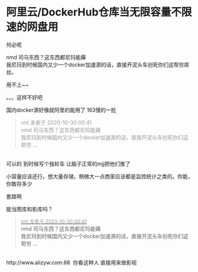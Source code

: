 # 阿里云/DockerHub仓库当无限容量不限速的网盘用


何必呢

nmd 司马东西？这东西都尼玛能薅<br />
我尼玛到时候国内又少一个docker加速源的话，直接开泥头车创死你们这帮穷屌丝。<img src="static/image/smiley/default/huffy.gif" smilieid="5" border="0" alt="" /><img id="aimg_EhbWi" onclick="zoom(this, this.src, 0, 0, 0)" class="zoom" src="https://cdn.jsdelivr.net/gh/hishis/forum-master/public/images/patch.gif" onmouseover="img_onmouseoverfunc(this)" onload="thumbImg(this)" border="0" alt="" />

用不上~~

。。。这样不好吧

国内docker源好像就阿里的能用了 163慢的一批

<div class="quote"><blockquote><font color="#999999">nnt 发表于 2020-10-30 00:41</font><br />
<font color="#999999">nmd 司马东西？这东西都尼玛能薅<br />
我尼玛到时候国内又少一个docker加速源的话，直接开泥头车创死你们这帮穷 ...</font></blockquote></div><br />
可以的 到时候写个独轮车 让脑子正常的mjj把他们推了

小容量应该还行。想大量存储，稍微大一点商家应该都是监控统计之类的。你能，你敢存多少

套路啊

能当图库和影库吗？

<div class="quote"><blockquote><font size="2"><a href="https://www.hostloc.com/forum.php?mod=redirect&amp;goto=findpost&amp;pid=9372967&amp;ptid=759795" target="_blank"><font color="#999999">nnt 发表于 2020-10-30 00:41</font></a></font><br />
nmd 司马东西？这东西都尼玛能薅<br />
我尼玛到时候国内又少一个docker加速源的话，直接开泥头车创死你们这帮穷 ...</blockquote></div><br />
http://www.alizyw.com:88&nbsp;&nbsp;你看这种人 直接用来做影视<img src="static/image/smiley/yct/014.gif" smilieid="45" border="0" alt="" />
